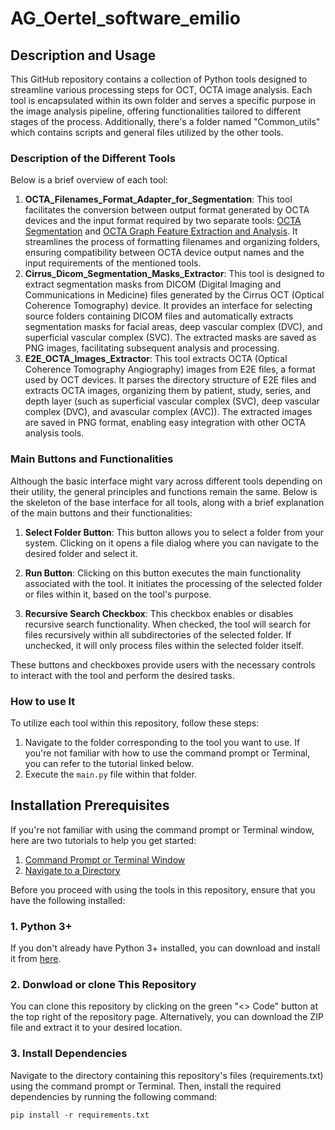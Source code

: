 # AG_Oertel_software_emilio

## Description and Usage
This GitHub repository contains a collection of Python tools designed to streamline various processing steps for OCT, OCTA image analysis. Each tool is encapsulated within its own folder and serves a specific purpose in the image analysis pipeline, offering functionalities tailored to different stages of the process. Additionally, there's a folder named "Common_utils" which contains scripts and general files utilized by the other tools.

### Description of the Different Tools
Below is a brief overview of each tool:

1. **OCTA_Filenames_Format_Adapter_for_Segmentation**: This tool facilitates the conversion between output format generated by OCTA devices and the input format required by two separate tools: [OCTA Segmentation](https://github.com/aiforvision/OCTA-autosegmentation) and [OCTA Graph Feature Extraction and Analysis](https://github.com/KreitnerL/OCTA-graph-extraction). It streamlines the process of formatting filenames and organizing folders, ensuring compatibility between OCTA device output names and the input requirements of the mentioned tools.
2. **Cirrus_Dicom_Segmentation_Masks_Extractor**: This tool is designed to extract segmentation masks from DICOM (Digital Imaging and Communications in Medicine) files generated by the Cirrus OCT (Optical Coherence Tomography) device. It provides an interface for selecting source folders containing DICOM files and automatically extracts segmentation masks for facial areas, deep vascular complex (DVC), and superficial vascular complex (SVC). The extracted masks are saved as PNG images, facilitating subsequent analysis and processing.
3. **E2E_OCTA_Images_Extractor**: This tool extracts OCTA (Optical Coherence Tomography Angiography) images from E2E files, a format used by OCT devices. It parses the directory structure of E2E files and extracts OCTA images, organizing them by patient, study, series, and depth layer (such as superficial vascular complex (SVC), deep vascular complex (DVC), and avascular complex (AVC)). The extracted images are saved in PNG format, enabling easy integration with other OCTA analysis tools.

### Main Buttons and Functionalities
Although the basic interface might vary across different tools depending on their utility, the general principles and functions remain the same. Below is the skeleton of the base interface for all tools, along with a brief explanation of the main buttons and their functionalities:

1. **Select Folder Button**: This button allows you to select a folder from your system. Clicking on it opens a file dialog where you can navigate to the desired folder and select it.

2. **Run Button**: Clicking on this button executes the main functionality associated with the tool. It initiates the processing of the selected folder or files within it, based on the tool's purpose.

3. **Recursive Search Checkbox**: This checkbox enables or disables recursive search functionality. When checked, the tool will search for files recursively within all subdirectories of the selected folder. If unchecked, it will only process files within the selected folder itself.

These buttons and checkboxes provide users with the necessary controls to interact with the tool and perform the desired tasks.

### How to use It
To utilize each tool within this repository, follow these steps:

1. Navigate to the folder corresponding to the tool you want to use. If you're not familiar with how to use the command prompt or Terminal, you can refer to the tutorial linked below.
2. Execute the `main.py` file within that folder.



## Installation Prerequisites
If you're not familiar with using the command prompt or Terminal window, here are two tutorials to help you get started:

1. [Command Prompt or Terminal Window](https://tutorial.djangogirls.org/en/intro_to_command_line/#what-is-the-command-line)
2. [Navigate to a Directory](https://tutorial.djangogirls.org/en/intro_to_command_line/#change-current-directory)
   
Before you proceed with using the tools in this repository, ensure that you have the following installed:

### 1. Python 3+
If you don't already have Python 3+ installed, you can download and install it from [here](https://www.python.org/downloads/).

### 2. Donwload or clone This Repository
You can clone this repository by clicking on the green "<> Code" button at the top right of the repository page. Alternatively, you can download the ZIP file and extract it to your desired location.

### 3. Install Dependencies
Navigate to the directory containing this repository's files (requirements.txt) using the command prompt or Terminal. Then, install the required dependencies by running the following command:
```shell
pip install -r requirements.txt
```
